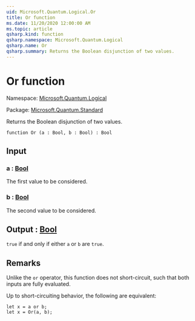 ```yaml
---
uid: Microsoft.Quantum.Logical.Or
title: Or function
ms.date: 11/20/2020 12:00:00 AM
ms.topic: article
qsharp.kind: function
qsharp.namespace: Microsoft.Quantum.Logical
qsharp.name: Or
qsharp.summary: Returns the Boolean disjunction of two values.
---
```


# Or function

Namespace: [Microsoft.Quantum.Logical](xref:Microsoft.Quantum.Logical)

Package: [Microsoft.Quantum.Standard](https://nuget.org/packages/Microsoft.Quantum.Standard)


Returns the Boolean disjunction of two values.

```qsharp
function Or (a : Bool, b : Bool) : Bool
```


## Input

### a : [Bool](xref:microsoft.quantum.lang-ref.bool)

The first value to be considered.


### b : [Bool](xref:microsoft.quantum.lang-ref.bool)

The second value to be considered.



## Output : [Bool](xref:microsoft.quantum.lang-ref.bool)

`true` if and only if either `a` or `b` are `true`.

## Remarks

Unlike the `or` operator, this function does not short-circuit, such thatboth inputs are fully evaluated.Up to short-circuiting behavior, the following are equivalent:```Q#let x = a or b;let x = Or(a, b);```